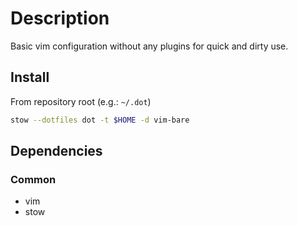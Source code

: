 <!-- vim: set colorcolumn=80: -->

# Description

Basic vim configuration without any plugins for quick and dirty use.

## Install

From repository root (e.g.: `~/.dot`)

```bash
stow --dotfiles dot -t $HOME -d vim-bare
```

## Dependencies

### Common

- vim
- stow

